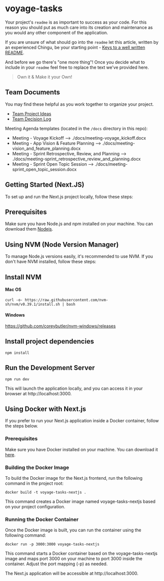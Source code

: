 # voyage-tasks

Your project's `readme` is as important to success as your code. For 
this reason you should put as much care into its creation and maintenance
as you would any other component of the application.

If you are unsure of what should go into the `readme` let this article,
written by an experienced Chingu, be your starting point - 
[Keys to a well written README](https://tinyurl.com/yk3wubft).

And before we go there's "one more thing"! Once you decide what to include
in your `readme` feel free to replace the text we've provided here.

> Own it & Make it your Own!

## Team Documents

You may find these helpful as you work together to organize your project.

- [Team Project Ideas](./docs/team_project_ideas.md)
- [Team Decision Log](./docs/team_decision_log.md)

Meeting Agenda templates (located in the `/docs` directory in this repo):

- Meeting - Voyage Kickoff --> ./docs/meeting-voyage_kickoff.docx
- Meeting - App Vision & Feature Planning --> ./docs/meeting-vision_and_feature_planning.docx
- Meeting - Sprint Retrospective, Review, and Planning --> ./docs/meeting-sprint_retrospective_review_and_planning.docx
- Meeting - Sprint Open Topic Session --> ./docs/meeting-sprint_open_topic_session.docx

## Getting Started (Next.JS)

To set up and run the Next.js project locally, follow these steps:

## Prerequisites

Make sure you have Node.js and npm installed on your machine. You can download them [Nodejs](https://nodejs.org/).

## Using NVM (Node Version Manager)

To manage Node.js versions easily, it's recommended to use NVM. If you don't have NVM installed, follow these steps:

## Install NVM

#### Mac OS
```
curl -o- https://raw.githubusercontent.com/nvm-sh/nvm/v0.39.1/install.sh | bash
```

#### Windows
https://github.com/coreybutler/nvm-windows/releases

## Install project dependencies

```
npm install
```

## Run the Development Server

```
npm run dev
```
This will launch the application locally, and you can access it in your browser at http://localhost:3000.

## Using Docker with Next.js

If you prefer to run your Next.js application inside a Docker container, follow the steps below.

### Prerequisites

Make sure you have Docker installed on your machine. You can download it [here](https://www.docker.com/get-started).

### Building the Docker Image

To build the Docker image for the Next.js frontend, run the following command in the project root:

```
docker build -t voyage-tasks-nextjs .
```
This command creates a Docker image named voyage-tasks-nextjs based on your project configuration.

### Running the Docker Container
Once the Docker image is built, you can run the container using the following command:

```
docker run -p 3000:3000 voyage-tasks-nextjs
```
This command starts a Docker container based on the voyage-tasks-nextjs image and maps port 3000 on your machine to port 3000 inside the container. Adjust the port mapping (-p) as needed.

The Next.js application will be accessible at http://localhost:3000.
